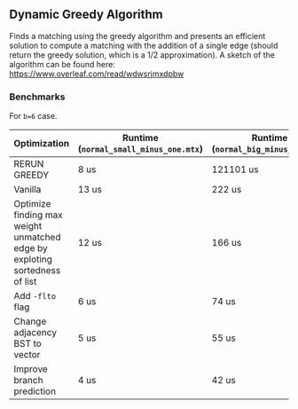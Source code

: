 ## Dynamic Greedy Algorithm
Finds a matching using the greedy algorithm and presents an efficient solution to compute a matching with the addition of a single edge (should return the greedy solution, which is a 1/2 approximation).
A sketch of the algorithm can be found here: https://www.overleaf.com/read/wdwsrjmxdpbw

### Benchmarks
For `b=6` case.


| Optimization  | Runtime (`normal_small_minus_one.mtx`) | Runtime (`normal_big_minus_one.mtx`) |
| ------------- | ---------------------------------------| -------------------------------------|
| RERUN GREEDY  |    8 us |     121101 us |
| Vanilla | 13 us |  222 us|
| Optimize finding max weight unmatched edge by exploting sortedness of list | 12 us | 166 us |
| Add `-flto` flag  | 6 us | 74 us |
| Change adjacency BST to vector | 5 us | 55 us |
| Improve branch prediction | 4 us | 42 us |

